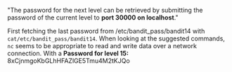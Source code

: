 "The password for the next level can be retrieved by submitting the password of the current level to **port 30000 on localhost**."

First fetching the last password from /etc/bandit_pass/bandit14 with `cat/etc/bandit_pass/bandit14`. When looking at the suggested commands, `nc` seems to be appropriate to read and write data over a network connection. With a 
**Password for level 15:** 
8xCjnmgoKbGLhHFAZlGE5Tmu4M2tKJQo